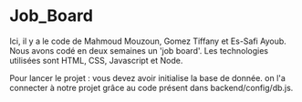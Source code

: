 # Job_Board
Ici, il y a le code de Mahmoud Mouzoun, Gomez Tiffany et Es-Safi Ayoub. Nous avons codé en deux semaines un 'job board'. Les technologies utilisées sont HTML, CSS, Javascript et Node.


Pour lancer le projet : vous devez avoir initialise la base de donnée. on l'a connecter à notre projet grâce au code présent dans backend/config/db.js.
